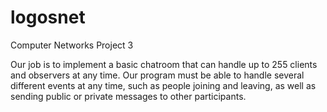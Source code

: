 # logosnet

Computer Networks Project 3

Our job is to implement a basic chatroom that can handle up to 255 clients and observers at any time. Our program must be able to handle several different events at any time, such as people joining and leaving, as well as sending public or private messages to other participants.
